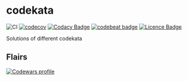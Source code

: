 # codekata

![CI](https://github.com/Abhi347/codekata/workflows/CI/badge.svg)
[![codecov](https://codecov.io/gh/Abhi347/codekata/branch/master/graph/badge.svg)](https://codecov.io/gh/Abhi347/codekata)
[![Codacy Badge](https://api.codacy.com/project/badge/Grade/155aeded99534a159cd9e34596efe9ec)](https://www.codacy.com/manual/josh-abhi143/codekata?utm_source=github.com&utm_medium=referral&utm_content=Abhi347/codekata&utm_campaign=Badge_Grade)
[![codebeat badge](https://codebeat.co/badges/cf2bdb6d-fb27-469a-b96f-2f2ca59d0e52)](https://codebeat.co/projects/github-com-abhi347-codekata-master)
[![Licence Badge](https://img.shields.io/github/license/Abhi347/codekata)](https://github.com/Abhi347/codekata/blob/master/LICENSE)

Solutions of different codekata

## Flairs

[![Codewars profile](https://www.codewars.com/users/Abhi347/badges/large)](https://www.codewars.com/users/Abhi347)
